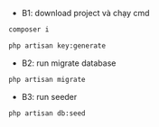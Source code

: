 * B1: download project và chạy cmd
```bash
composer i
```

```bash
php artisan key:generate
```

* B2: run migrate database
```bash
php artisan migrate
```

* B3: run seeder
```bash
php artisan db:seed
```
